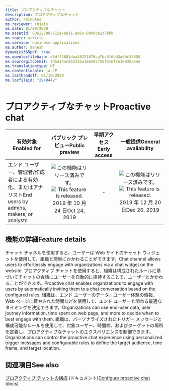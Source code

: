 ```yaml
---
title: プロアクティブなチャット
description: プロアクティブなチャット
author: relnotes
ms.reviewer: shjais
ms.date: 01/09/2020
ms.assetid: 0062278d-615e-e911-a96c-000d3a1c7bbb
ms.topic: article
ms.service: business-applications
ms.author: mahesh
dynamics365pdf: true
ms.openlocfilehash: d8dff2881daa38251870ca7bc3f6dd3a0dc33858
ms.sourcegitcommit: 7d5d14ac84333ba166265755f410f7e16035a64e
ms.translationtype: HT
ms.contentlocale: ja-JP
ms.lasthandoff: 01/10/2020
ms.locfileid: "2948442"
---
```

# <a name="proactive-chat"></a><span data-ttu-id="30611-103">プロアクティブなチャット</span><span class="sxs-lookup"><span data-stu-id="30611-103">Proactive chat</span></span>


| <span data-ttu-id="30611-104">有効対象</span><span class="sxs-lookup"><span data-stu-id="30611-104">Enabled for</span></span>    |  <span data-ttu-id="30611-105">パブリック プレビュー</span><span class="sxs-lookup"><span data-stu-id="30611-105">Public preview</span></span> | <span data-ttu-id="30611-106">早期アクセス</span><span class="sxs-lookup"><span data-stu-id="30611-106">Early access</span></span> | <span data-ttu-id="30611-107">一般提供</span><span class="sxs-lookup"><span data-stu-id="30611-107">General availability</span></span> | 
| ---------- | :----------: |:----------: |:----------: |
|<span data-ttu-id="30611-108">エンド ユーザー、管理者/作成者による有効化、またはアナリスト</span><span class="sxs-lookup"><span data-stu-id="30611-108">End users by admins, makers, or analysts</span></span>|<span data-ttu-id="30611-109">![この機能はリリース済みです。](/dynamics365-release-plan/media/green-checkmark.png "この機能はリリース済みです。")</span><span class="sxs-lookup"><span data-stu-id="30611-109">![This feature is released.](/dynamics365-release-plan/media/green-checkmark.png "This feature is released.")</span></span> <span data-ttu-id="30611-110">2019 年 10 月 24 日</span><span class="sxs-lookup"><span data-stu-id="30611-110">Oct 24, 2019</span></span>|-| <span data-ttu-id="30611-111">![この機能はリリース済みです。](/dynamics365-release-plan/media/green-checkmark.png "この機能はリリース済みです。")</span><span class="sxs-lookup"><span data-stu-id="30611-111">![This feature is released.](/dynamics365-release-plan/media/green-checkmark.png "This feature is released.")</span></span> <span data-ttu-id="30611-112">2019 年 12 月 20 日</span><span class="sxs-lookup"><span data-stu-id="30611-112">Dec 20, 2019</span></span>|






## <a name="feature-details"></a><span data-ttu-id="30611-113">機能の詳細</span><span class="sxs-lookup"><span data-stu-id="30611-113">Feature details</span></span>
<!--feature detail start -->
<span data-ttu-id="30611-114">チャット チャネルを使用すると、ユーザーは Web サイトのチャット ウィジェットを使用して、組織と簡単にかかわることができます。</span><span class="sxs-lookup"><span data-stu-id="30611-114">Chat channel allows users to effortlessly engage with organizations via a chat widget on the website.</span></span> <span data-ttu-id="30611-115">プロアクティブ チャットを使用すると、組織は構成されたルールに基づいてチャットの会話にユーザーを自動的に招待することで、ユーザーとかかわることができます。</span><span class="sxs-lookup"><span data-stu-id="30611-115">Proactive chat enables organizations to engage with users by automatically inviting them to a chat conversation based on the configured rules.</span></span> <span data-ttu-id="30611-116">組織は、エンド ユーザーのデータ、ユーザー体験の情報、Web ページに費やされた時間などを使用して、エンド ユーザーと関わる最適なタイミングを決定できます。</span><span class="sxs-lookup"><span data-stu-id="30611-116">Organizations can use end-user data, user journey information, time spent on web page, and more to decide when to best engage with them.</span></span> <span data-ttu-id="30611-117">組織は、パーソナライズされたトリガー メッセージと構成可能なルールを使用して、対象ユーザー、時間枠、およびターゲットの場所を定義し、プロアクティブなチャットのエクスペリエンスを制御できます。</span><span class="sxs-lookup"><span data-stu-id="30611-117">Organizations can control the proactive chat experience using personalized trigger messages and configurable rules to define the target audience, time frame, and target location.</span></span>
<!--feature detail end -->










## <a name="see-also"></a><span data-ttu-id="30611-118">関連項目</span><span class="sxs-lookup"><span data-stu-id="30611-118">See also</span></span>

<span data-ttu-id="30611-119">[プロアクティブ チャットの構成](https://docs.microsoft.com/dynamics365/omnichannel/administrator/proactive-chat) (ドキュメント)</span><span class="sxs-lookup"><span data-stu-id="30611-119">[Configure proactive chat](https://docs.microsoft.com/dynamics365/omnichannel/administrator/proactive-chat) (docs)</span></span>
